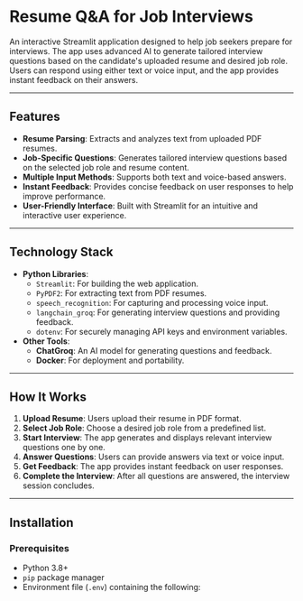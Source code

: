 # Resume Q&A for Job Interviews

An interactive Streamlit application designed to help job seekers prepare for interviews. The app uses advanced AI to generate tailored interview questions based on the candidate's uploaded resume and desired job role. Users can respond using either text or voice input, and the app provides instant feedback on their answers.

---

## Features

- **Resume Parsing**: Extracts and analyzes text from uploaded PDF resumes.
- **Job-Specific Questions**: Generates tailored interview questions based on the selected job role and resume content.
- **Multiple Input Methods**: Supports both text and voice-based answers.
- **Instant Feedback**: Provides concise feedback on user responses to help improve performance.
- **User-Friendly Interface**: Built with Streamlit for an intuitive and interactive user experience.

---

## Technology Stack

- **Python Libraries**:
  - `Streamlit`: For building the web application.
  - `PyPDF2`: For extracting text from PDF resumes.
  - `speech_recognition`: For capturing and processing voice input.
  - `langchain_groq`: For generating interview questions and providing feedback.
  - `dotenv`: For securely managing API keys and environment variables.
- **Other Tools**:
  - **ChatGroq**: An AI model for generating questions and feedback.
  - **Docker**: For deployment and portability.

---

## How It Works

1. **Upload Resume**: Users upload their resume in PDF format.
2. **Select Job Role**: Choose a desired job role from a predefined list.
3. **Start Interview**: The app generates and displays relevant interview questions one by one.
4. **Answer Questions**: Users can provide answers via text or voice input.
5. **Get Feedback**: The app provides instant feedback on user responses.
6. **Complete the Interview**: After all questions are answered, the interview session concludes.

---

## Installation

### Prerequisites
- Python 3.8+
- `pip` package manager
- Environment file (`.env`) containing the following:
